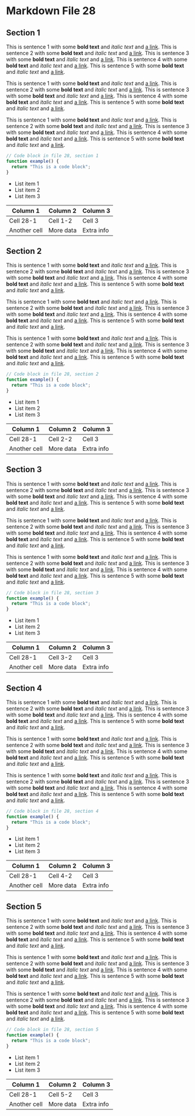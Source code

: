 # Markdown File 28


## Section 1

This is sentence 1 with some **bold text** and *italic text* and [a link](https://example.com/28/1/1/1). This is sentence 2 with some **bold text** and *italic text* and [a link](https://example.com/28/1/1/2). This is sentence 3 with some **bold text** and *italic text* and [a link](https://example.com/28/1/1/3). This is sentence 4 with some **bold text** and *italic text* and [a link](https://example.com/28/1/1/4). This is sentence 5 with some **bold text** and *italic text* and [a link](https://example.com/28/1/1/5). 

This is sentence 1 with some **bold text** and *italic text* and [a link](https://example.com/28/1/2/1). This is sentence 2 with some **bold text** and *italic text* and [a link](https://example.com/28/1/2/2). This is sentence 3 with some **bold text** and *italic text* and [a link](https://example.com/28/1/2/3). This is sentence 4 with some **bold text** and *italic text* and [a link](https://example.com/28/1/2/4). This is sentence 5 with some **bold text** and *italic text* and [a link](https://example.com/28/1/2/5). 

This is sentence 1 with some **bold text** and *italic text* and [a link](https://example.com/28/1/3/1). This is sentence 2 with some **bold text** and *italic text* and [a link](https://example.com/28/1/3/2). This is sentence 3 with some **bold text** and *italic text* and [a link](https://example.com/28/1/3/3). This is sentence 4 with some **bold text** and *italic text* and [a link](https://example.com/28/1/3/4). This is sentence 5 with some **bold text** and *italic text* and [a link](https://example.com/28/1/3/5). 

```javascript
// Code block in file 28, section 1
function example() {
  return "This is a code block";
}
```

- List item 1
- List item 2
- List item 3

| Column 1 | Column 2 | Column 3 |
| -------- | -------- | -------- |
| Cell 28-1 | Cell 1-2 | Cell 3 |
| Another cell | More data | Extra info |


## Section 2

This is sentence 1 with some **bold text** and *italic text* and [a link](https://example.com/28/2/1/1). This is sentence 2 with some **bold text** and *italic text* and [a link](https://example.com/28/2/1/2). This is sentence 3 with some **bold text** and *italic text* and [a link](https://example.com/28/2/1/3). This is sentence 4 with some **bold text** and *italic text* and [a link](https://example.com/28/2/1/4). This is sentence 5 with some **bold text** and *italic text* and [a link](https://example.com/28/2/1/5). 

This is sentence 1 with some **bold text** and *italic text* and [a link](https://example.com/28/2/2/1). This is sentence 2 with some **bold text** and *italic text* and [a link](https://example.com/28/2/2/2). This is sentence 3 with some **bold text** and *italic text* and [a link](https://example.com/28/2/2/3). This is sentence 4 with some **bold text** and *italic text* and [a link](https://example.com/28/2/2/4). This is sentence 5 with some **bold text** and *italic text* and [a link](https://example.com/28/2/2/5). 

This is sentence 1 with some **bold text** and *italic text* and [a link](https://example.com/28/2/3/1). This is sentence 2 with some **bold text** and *italic text* and [a link](https://example.com/28/2/3/2). This is sentence 3 with some **bold text** and *italic text* and [a link](https://example.com/28/2/3/3). This is sentence 4 with some **bold text** and *italic text* and [a link](https://example.com/28/2/3/4). This is sentence 5 with some **bold text** and *italic text* and [a link](https://example.com/28/2/3/5). 

```javascript
// Code block in file 28, section 2
function example() {
  return "This is a code block";
}
```

- List item 1
- List item 2
- List item 3

| Column 1 | Column 2 | Column 3 |
| -------- | -------- | -------- |
| Cell 28-1 | Cell 2-2 | Cell 3 |
| Another cell | More data | Extra info |


## Section 3

This is sentence 1 with some **bold text** and *italic text* and [a link](https://example.com/28/3/1/1). This is sentence 2 with some **bold text** and *italic text* and [a link](https://example.com/28/3/1/2). This is sentence 3 with some **bold text** and *italic text* and [a link](https://example.com/28/3/1/3). This is sentence 4 with some **bold text** and *italic text* and [a link](https://example.com/28/3/1/4). This is sentence 5 with some **bold text** and *italic text* and [a link](https://example.com/28/3/1/5). 

This is sentence 1 with some **bold text** and *italic text* and [a link](https://example.com/28/3/2/1). This is sentence 2 with some **bold text** and *italic text* and [a link](https://example.com/28/3/2/2). This is sentence 3 with some **bold text** and *italic text* and [a link](https://example.com/28/3/2/3). This is sentence 4 with some **bold text** and *italic text* and [a link](https://example.com/28/3/2/4). This is sentence 5 with some **bold text** and *italic text* and [a link](https://example.com/28/3/2/5). 

This is sentence 1 with some **bold text** and *italic text* and [a link](https://example.com/28/3/3/1). This is sentence 2 with some **bold text** and *italic text* and [a link](https://example.com/28/3/3/2). This is sentence 3 with some **bold text** and *italic text* and [a link](https://example.com/28/3/3/3). This is sentence 4 with some **bold text** and *italic text* and [a link](https://example.com/28/3/3/4). This is sentence 5 with some **bold text** and *italic text* and [a link](https://example.com/28/3/3/5). 

```javascript
// Code block in file 28, section 3
function example() {
  return "This is a code block";
}
```

- List item 1
- List item 2
- List item 3

| Column 1 | Column 2 | Column 3 |
| -------- | -------- | -------- |
| Cell 28-1 | Cell 3-2 | Cell 3 |
| Another cell | More data | Extra info |


## Section 4

This is sentence 1 with some **bold text** and *italic text* and [a link](https://example.com/28/4/1/1). This is sentence 2 with some **bold text** and *italic text* and [a link](https://example.com/28/4/1/2). This is sentence 3 with some **bold text** and *italic text* and [a link](https://example.com/28/4/1/3). This is sentence 4 with some **bold text** and *italic text* and [a link](https://example.com/28/4/1/4). This is sentence 5 with some **bold text** and *italic text* and [a link](https://example.com/28/4/1/5). 

This is sentence 1 with some **bold text** and *italic text* and [a link](https://example.com/28/4/2/1). This is sentence 2 with some **bold text** and *italic text* and [a link](https://example.com/28/4/2/2). This is sentence 3 with some **bold text** and *italic text* and [a link](https://example.com/28/4/2/3). This is sentence 4 with some **bold text** and *italic text* and [a link](https://example.com/28/4/2/4). This is sentence 5 with some **bold text** and *italic text* and [a link](https://example.com/28/4/2/5). 

This is sentence 1 with some **bold text** and *italic text* and [a link](https://example.com/28/4/3/1). This is sentence 2 with some **bold text** and *italic text* and [a link](https://example.com/28/4/3/2). This is sentence 3 with some **bold text** and *italic text* and [a link](https://example.com/28/4/3/3). This is sentence 4 with some **bold text** and *italic text* and [a link](https://example.com/28/4/3/4). This is sentence 5 with some **bold text** and *italic text* and [a link](https://example.com/28/4/3/5). 

```javascript
// Code block in file 28, section 4
function example() {
  return "This is a code block";
}
```

- List item 1
- List item 2
- List item 3

| Column 1 | Column 2 | Column 3 |
| -------- | -------- | -------- |
| Cell 28-1 | Cell 4-2 | Cell 3 |
| Another cell | More data | Extra info |


## Section 5

This is sentence 1 with some **bold text** and *italic text* and [a link](https://example.com/28/5/1/1). This is sentence 2 with some **bold text** and *italic text* and [a link](https://example.com/28/5/1/2). This is sentence 3 with some **bold text** and *italic text* and [a link](https://example.com/28/5/1/3). This is sentence 4 with some **bold text** and *italic text* and [a link](https://example.com/28/5/1/4). This is sentence 5 with some **bold text** and *italic text* and [a link](https://example.com/28/5/1/5). 

This is sentence 1 with some **bold text** and *italic text* and [a link](https://example.com/28/5/2/1). This is sentence 2 with some **bold text** and *italic text* and [a link](https://example.com/28/5/2/2). This is sentence 3 with some **bold text** and *italic text* and [a link](https://example.com/28/5/2/3). This is sentence 4 with some **bold text** and *italic text* and [a link](https://example.com/28/5/2/4). This is sentence 5 with some **bold text** and *italic text* and [a link](https://example.com/28/5/2/5). 

This is sentence 1 with some **bold text** and *italic text* and [a link](https://example.com/28/5/3/1). This is sentence 2 with some **bold text** and *italic text* and [a link](https://example.com/28/5/3/2). This is sentence 3 with some **bold text** and *italic text* and [a link](https://example.com/28/5/3/3). This is sentence 4 with some **bold text** and *italic text* and [a link](https://example.com/28/5/3/4). This is sentence 5 with some **bold text** and *italic text* and [a link](https://example.com/28/5/3/5). 

```javascript
// Code block in file 28, section 5
function example() {
  return "This is a code block";
}
```

- List item 1
- List item 2
- List item 3

| Column 1 | Column 2 | Column 3 |
| -------- | -------- | -------- |
| Cell 28-1 | Cell 5-2 | Cell 3 |
| Another cell | More data | Extra info |

